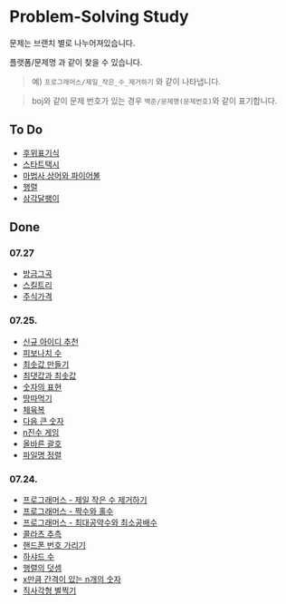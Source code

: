 # Problem-Solving Study

문제는 브랜치 별로 나누어져있습니다.

플랫폼/문제명 과 같이 찾을 수 있습니다.
> 예) `프로그래머스/제일_작은_수_제거하기` 와 같이 나타냅니다.

> boj와 같이 문제 번호가 있는 경우 `백준/문제명(문제번호)`와 같이 표기합니다.

## To Do

- [후위표기식](https://www.acmicpc.net/problem/1918)
- [스타트택시](https://www.acmicpc.net/problem/19238)
- [마법사 상어와 파이어볼](https://www.acmicpc.net/problem/20056)
- [행렬](https://www.acmicpc.net/problem/1080)
- [삼각달팽이](https://programmers.co.kr/learn/courses/30/lessons/68645)

## Done

### 07.27

- [방금그곡](https://github.com/Dae-Hwa/ps_study/tree/%ED%94%84%EB%A1%9C%EA%B7%B8%EB%9E%98%EB%A8%B8%EC%8A%A4/%EB%B0%A9%EA%B8%88%EA%B7%B8%EA%B3%A1)
- [스킬트리](https://github.com/Dae-Hwa/ps_study/tree/%ED%94%84%EB%A1%9C%EA%B7%B8%EB%9E%98%EB%A8%B8%EC%8A%A4/%EC%8A%A4%ED%82%AC%ED%8A%B8%EB%A6%AC)
- [주식가격](https://github.com/Dae-Hwa/ps_study/tree/%ED%94%84%EB%A1%9C%EA%B7%B8%EB%9E%98%EB%A8%B8%EC%8A%A4/%EC%A3%BC%EC%8B%9D%EA%B0%80%EA%B2%A9)

### 07.25.

- [신규 아이디 추천](https://github.com/Dae-Hwa/ps_study/tree/%ED%94%84%EB%A1%9C%EA%B7%B8%EB%9E%98%EB%A8%B8%EC%8A%A4/%EC%8B%A0%EA%B7%9C_%EC%95%84%EC%9D%B4%EB%94%94_%EC%B6%94%EC%B2%9C)
- [피보나치 수](https://github.com/Dae-Hwa/ps_study/tree/%ED%94%84%EB%A1%9C%EA%B7%B8%EB%9E%98%EB%A8%B8%EC%8A%A4/%ED%94%BC%EB%B3%B4%EB%82%98%EC%B9%98_%EC%88%98)
- [최솟값 만들기](https://github.com/Dae-Hwa/ps_study/tree/%ED%94%84%EB%A1%9C%EA%B7%B8%EB%9E%98%EB%A8%B8%EC%8A%A4/%EC%B5%9C%EC%86%9F%EA%B0%92_%EB%A7%8C%EB%93%A4%EA%B8%B0)
- [최댓값과 최솟값](https://github.com/Dae-Hwa/ps_study/tree/%ED%94%84%EB%A1%9C%EA%B7%B8%EB%9E%98%EB%A8%B8%EC%8A%A4/%EC%B5%9C%EB%8C%93%EA%B0%92%EA%B3%BC_%EC%B5%9C%EC%86%9F%EA%B0%92)
- [숫자의 표현](https://github.com/Dae-Hwa/ps_study/tree/%ED%94%84%EB%A1%9C%EA%B7%B8%EB%9E%98%EB%A8%B8%EC%8A%A4/%EC%88%AB%EC%9E%90%EC%9D%98_%ED%91%9C%ED%98%84)
- [땅따먹기](https://github.com/Dae-Hwa/ps_study/tree/%ED%94%84%EB%A1%9C%EA%B7%B8%EB%9E%98%EB%A8%B8%EC%8A%A4/%EB%95%85%EB%94%B0%EB%A8%B9%EA%B8%B0)
- [체육복](https://github.com/Dae-Hwa/ps_study/tree/%ED%94%84%EB%A1%9C%EA%B7%B8%EB%9E%98%EB%A8%B8%EC%8A%A4/%EC%B2%B4%EC%9C%A1%EB%B3%B5)
- [다음 큰 숫자](https://github.com/Dae-Hwa/ps_study/tree/%ED%94%84%EB%A1%9C%EA%B7%B8%EB%9E%98%EB%A8%B8%EC%8A%A4/%EB%8B%A4%EC%9D%8C_%ED%81%B0_%EC%88%AB%EC%9E%90)
- [n진수 게임](https://github.com/Dae-Hwa/ps_study/tree/%ED%94%84%EB%A1%9C%EA%B7%B8%EB%9E%98%EB%A8%B8%EC%8A%A4/n%EC%A7%84%EC%88%98_%EA%B2%8C%EC%9E%84)
- [올바른 괄호](https://github.com/Dae-Hwa/ps_study/tree/%ED%94%84%EB%A1%9C%EA%B7%B8%EB%9E%98%EB%A8%B8%EC%8A%A4/%EC%98%AC%EB%B0%94%EB%A5%B8_%EA%B4%84%ED%98%B8)
- [파일명 정렬](https://github.com/Dae-Hwa/ps_study/tree/%ED%94%84%EB%A1%9C%EA%B7%B8%EB%9E%98%EB%A8%B8%EC%8A%A4/%ED%8C%8C%EC%9D%BC%EB%AA%85_%EC%A0%95%EB%A0%AC)

### 07.24.

- [프로그래머스 - 제일 작은 수 제거하기](https://github.com/Dae-Hwa/ps_study/tree/%ED%94%84%EB%A1%9C%EA%B7%B8%EB%9E%98%EB%A8%B8%EC%8A%A4/%EC%A0%9C%EC%9D%BC_%EC%9E%91%EC%9D%80_%EC%88%98_%EC%A0%9C%EA%B1%B0%ED%95%98%EA%B8%B0)
- [프로그래머스 - 짝수와 홀수](https://github.com/Dae-Hwa/ps_study/tree/%ED%94%84%EB%A1%9C%EA%B7%B8%EB%9E%98%EB%A8%B8%EC%8A%A4/%EC%A7%9D%EC%88%98%EC%99%80_%ED%99%80%EC%88%98)
- [프로그래머스 - 최대공약수와 최소공배수](https://github.com/Dae-Hwa/ps_study/tree/%ED%94%84%EB%A1%9C%EA%B7%B8%EB%9E%98%EB%A8%B8%EC%8A%A4/%EC%B5%9C%EB%8C%80%EA%B3%B5%EC%95%BD%EC%88%98%EC%99%80_%EC%B5%9C%EC%86%8C%EA%B3%B5%EB%B0%B0%EC%88%98)
- [콜라츠 추측](https://github.com/Dae-Hwa/ps_study/tree/%ED%94%84%EB%A1%9C%EA%B7%B8%EB%9E%98%EB%A8%B8%EC%8A%A4/%EC%BD%9C%EB%9D%BC%EC%B8%A0_%EC%B6%94%EC%B8%A1)
- [핸드폰 번호 가리기](https://github.com/Dae-Hwa/ps_study/tree/%ED%94%84%EB%A1%9C%EA%B7%B8%EB%9E%98%EB%A8%B8%EC%8A%A4/%ED%95%B8%EB%93%9C%ED%8F%B0_%EB%B2%88%ED%98%B8_%EA%B0%80%EB%A6%AC%EA%B8%B0)
- [하샤드 수](https://github.com/Dae-Hwa/ps_study/tree/%ED%94%84%EB%A1%9C%EA%B7%B8%EB%9E%98%EB%A8%B8%EC%8A%A4/%ED%95%98%EC%83%A4%EB%93%9C_%EC%88%98)
- [행렬의 덧셈](https://github.com/Dae-Hwa/ps_study/tree/%ED%94%84%EB%A1%9C%EA%B7%B8%EB%9E%98%EB%A8%B8%EC%8A%A4/%ED%96%89%EB%A0%AC%EC%9D%98_%EB%8D%A7%EC%85%88)
- [x만큼 간격이 있는 n개의 숫자](https://github.com/Dae-Hwa/ps_study/tree/%ED%94%84%EB%A1%9C%EA%B7%B8%EB%9E%98%EB%A8%B8%EC%8A%A4/x%EB%A7%8C%ED%81%BC_%EA%B0%84%EA%B2%A9%EC%9D%B4_%EC%9E%88%EB%8A%94_n%EA%B0%9C%EC%9D%98_%EC%88%AB%EC%9E%90)
- [직사각형 별찍기](https://github.com/Dae-Hwa/ps_study/tree/%ED%94%84%EB%A1%9C%EA%B7%B8%EB%9E%98%EB%A8%B8%EC%8A%A4/%EC%A7%81%EC%82%AC%EA%B0%81%ED%98%95_%EB%B3%84%EC%B0%8D%EA%B8%B0)
